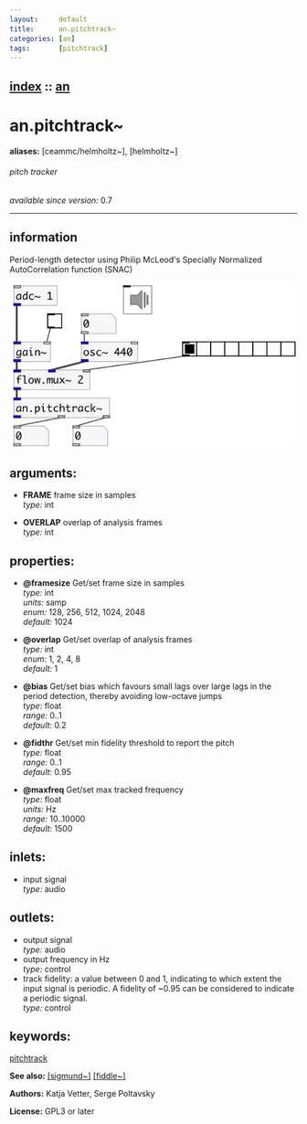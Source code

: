 ```yaml
---
layout:     default
title:      an.pitchtrack~
categories: [an]
tags:       [pitchtrack]
---
```

[index](index.html) :: [an](category_an.html)
---

# an.pitchtrack~
**aliases:** [ceammc/helmholtz\~], [helmholtz\~]


###### pitch tracker

*available since version:* 0.7

---


## information
Period-length detector using Philip McLeod&#39;s Specially Normalized AutoCorrelation function (SNAC)


[![example](../examples/img/an.pitchtrack~.jpg)](../examples/pd/an.pitchtrack~.pd)



## arguments:

* **FRAME**
frame size in samples<br>
_type:_ int<br>

* **OVERLAP**
overlap of analysis frames<br>
_type:_ int<br>





## properties:

* **@framesize** 
Get/set frame size in samples<br>
_type:_ int<br>
_units:_ samp<br>
_enum:_ 128, 256, 512, 1024, 2048<br>
_default:_ 1024<br>

* **@overlap** 
Get/set overlap of analysis frames<br>
_type:_ int<br>
_enum:_ 1, 2, 4, 8<br>
_default:_ 1<br>

* **@bias** 
Get/set bias which favours small lags over large lags in the period detection, thereby
avoiding low-octave jumps<br>
_type:_ float<br>
_range:_ 0..1<br>
_default:_ 0.2<br>

* **@fidthr** 
Get/set min fidelity threshold to report the pitch<br>
_type:_ float<br>
_range:_ 0..1<br>
_default:_ 0.95<br>

* **@maxfreq** 
Get/set max tracked frequency<br>
_type:_ float<br>
_units:_ Hz<br>
_range:_ 10..10000<br>
_default:_ 1500<br>



## inlets:

* input signal<br>
_type:_ audio



## outlets:

* output signal<br>
_type:_ audio
* output frequency in Hz<br>
_type:_ control
* track fidelity: a value between 0 and 1, indicating to which extent the input signal is periodic. A fidelity of ~0.95 can be considered to indicate a periodic signal.<br>
_type:_ control



## keywords:

[pitchtrack](keywords/pitchtrack.html)



**See also:**
[\[sigmund~\]](sigmund~.html)
[\[fiddle~\]](fiddle~.html)




**Authors:** Katja Vetter, Serge Poltavsky




**License:** GPL3 or later





